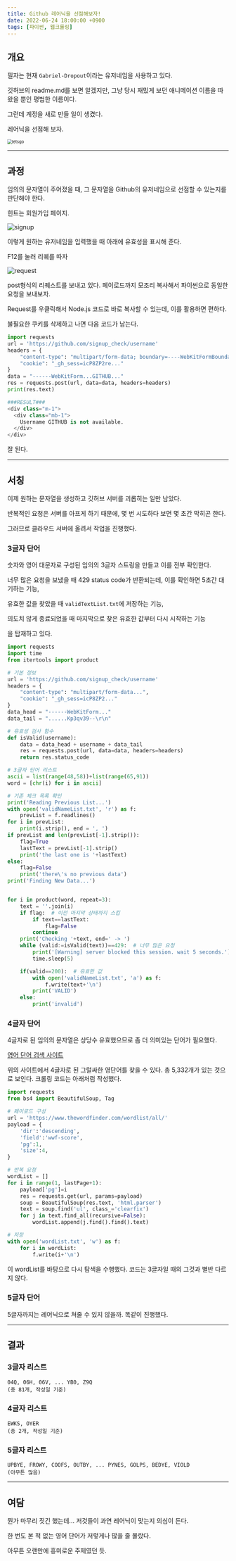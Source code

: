 ```yaml
---
title: Github 레어닉을 선점해보자!
date: 2022-06-24 18:00:00 +0900
tags: [파이썬, 웹크롤링]
---
```


## 개요

필자는 현재 `Gabriel-Dropout`이라는 유저네임을 사용하고 있다.

깃허브의 readme.md를 보면 알겠지만, 그냥 당시 재밌게 보던 애니메이션 이름을 따왔을 뿐인 평범한 이름이다.

그런데 계정을 새로 만들 일이 생겼다.

레어닉을 선점해 보자.

<img src="https://user-images.githubusercontent.com/88845385/175478492-61c25137-d6bd-46a7-af46-b90b04890327.jpg" alt="letsgo" style="zoom:67%;" />

---

## 과정

임의의 문자열이 주어졌을 때, 그 문자열을 Github의 유저네임으로 선점할 수 있는지를 판단해야 한다.

힌트는 회원가입 페이지.

![signup](https://user-images.githubusercontent.com/88845385/175479175-f7040f43-caf5-49f5-9927-c06ca90c70a9.png)

이렇게 원하는 유저네임을 입력했을 때 아래에 유효성을 표시해 준다.

F12를 눌러 리퀘를 따자

![request](https://user-images.githubusercontent.com/88845385/175480465-7cc03e85-b2b8-41da-869f-85cbe0eecdfd.png)

post형식의 리퀘스트를 보내고 있다. 페이로드까지 모조리 복사해서 파이썬으로 동일한 요청을 보내보자.

Request를 우클릭해서 Node.js 코드로 바로 복사할 수 있는데, 이를 활용하면 편하다.

불필요한 쿠키를 삭제하고 나면 다음 코드가 남는다.

```python
import requests
url = 'https://github.com/signup_check/username'
headers = {
    "content-type": "multipart/form-data; boundary=----WebKitFormBoundaryolPN1K4olKp3qv39",
    "cookie": "_gh_sess=icP8ZP2re..."
}
data = "------WebKitForm...GITHUB..."
res = requests.post(url, data=data, headers=headers)
print(res.text)

###RESULT###
<div class="m-1">
  <div class="mb-1">
    Username GITHUB is not available.
  </div>
</div>
```

잘 된다.

---

## 서칭

이제 원하는 문자열을 생성하고 깃허브 서버를 괴롭히는 일만 남았다.

반복적인 요청은 서버를 아프게 하기 때문에, 몇 번 시도하다 보면 몇 초간 막히곤 한다.

그러므로 클라우드 서버에 올려서 작업을 진행했다.



### 3글자 단어

숫자와 영어 대문자로 구성된 임의의 3글자 스트링을 만들고 이를 전부 확인한다.

너무 많은 요청을 보냈을 때 429 status code가 반환되는데, 이를 확인하면 5초간 대기하는 기능,

유효한 값을 찾았을 때 `validTextList.txt`에 저장하는 기능,

의도치 않게 종료되었을 때 마지막으로 찾은 유효한 값부터 다시 시작하는 기능

을 탑재하고 있다.

```python
import requests
import time
from itertools import product

# 기본 정보
url = 'https://github.com/signup_check/username'
headers = {
    "content-type": "multipart/form-data...",
    "cookie": "_gh_sess=icP8ZP2..."
}
data_head = "------WebKitForm..."
data_tail = "......Kp3qv39--\r\n"

# 유효성 검사 함수
def isValid(username):
    data = data_head + username + data_tail
    res = requests.post(url, data=data, headers=headers)
    return res.status_code

# 3글자 단어 리스트
ascii = list(range(48,58))+list(range(65,91))
word = [chr(i) for i in ascii]

# 기존 체크 목록 확인
print('Reading Previous List...')
with open('validNameList.txt', 'r') as f:
    prevList = f.readlines()
for i in prevList:
    print(i.strip(), end = ', ')
if prevList and len(prevList[-1].strip()):
    flag=True
    lastText = prevList[-1].strip()
    print('the last one is '+lastText)
else:
    flag=False
    print('there\'s no previous data')
print('Finding New Data...')


for i in product(word, repeat=3):
    text = ''.join(i)
    if flag:  # 이전 마지막 상태까지 스킵
        if text==lastText:
            flag=False
        continue
    print('Checking '+text, end=' -> ')
    while (valid:=isValid(text))==429:  # 너무 많은 요청
        print('[Warning] server blocked this session. wait 5 seconds.')
        time.sleep(5)

    if(valid==200):  # 유효한 값
        with open('validNameList.txt', 'a') as f:
            f.write(text+'\n')
        print('VALID')
    else:
        print('invalid')
```



### 4글자 단어

4글자로 된 임의의 문자열은 상당수 유효했으므로 좀 더 의미있는 단어가 필요했다.

[영어 단어 검색 사이트](https://www.thewordfinder.com/wordlist/)

위의 사이트에서 4글자로 된 그럴싸한 영단어를 찾을 수 있다. 총 5,332개가 있는 것으로 보인다. 크롤링 코드는 아래처럼 작성했다.

```python
import requests
from bs4 import BeautifulSoup, Tag

# 페이로드 구성
url = 'https://www.thewordfinder.com/wordlist/all/'
payload = {
    'dir':'descending',
    'field':'wwf-score',
    'pg':1,
    'size':4,
}

# 반복 요청
wordList = []
for i in range(1, lastPage+1):
    payload['pg']=i
    res = requests.get(url, params=payload)
    soup = BeautifulSoup(res.text, 'html.parser')
    text = soup.find('ul', class_='clearfix')
    for j in text.find_all(recursive=False):
        wordList.append(j.find().find().text)

# 저장
with open('wordList.txt', 'w') as f:
    for i in wordList:
        f.write(i+'\n')
```

이 wordList를 바탕으로 다시 탐색을 수행했다. 코드는 3글자일 때의 그것과 별반 다르지 않다.



### 5글자 단어

5글자까지는 레어닉으로 쳐줄 수 있지 않을까. 똑같이 진행했다.

---

## 결과

### 3글자 리스트

```
04Q, 06H, 06V, ... YB0, Z9Q
(총 81개, 작성일 기준)
```

### 4글자 리스트

```
EWKS, OYER
(총 2개, 작성일 기준)
```

### 5글자 리스트

```
UPBYE, FROWY, COOFS, OUTBY, ... PYNES, GOLPS, BEDYE, VIOLD
(아무튼 많음)
```

---

## 여담

뭔가 마무리 짓긴 했는데... 저것들이 과연 레어닉이 맞는지 의심이 든다.

한 번도 본 적 없는 영어 단어가 저렇게나 많을 줄 몰랐다.

아무튼 오랜만에 흥미로운 주제였던 듯.